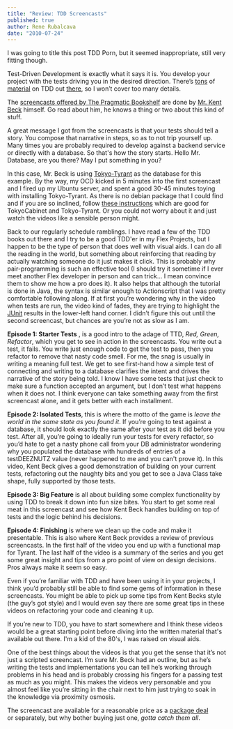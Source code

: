 ```yaml
---
title: "Review: TDD Screencasts"
published: true
author: Rene Rubalcava
date: "2010-07-24"
---
```


I was going to title this post TDD Porn, but it seemed inappropriate, still very fitting though.

Test-Driven Development is exactly what it says it is. You develop your project with the tests driving you in the desired direction. There’s [tons](http://www.amazon.com/Test-Driven-Development-Kent-Beck/dp/0321146530) of [material](http://www.amazon.com/Growing-Object-Oriented-Software-Guided-Tests/dp/0321503627) on TDD out [there](http://www.agiledata.org/essays/tdd.html), so I won’t cover too many details.

The [screencasts offered by The Pragmatic Bookshelf](http://www.pragprog.com/screencasts/v-kbtdd/test-driven-development) are done by [Mr. Kent Beck](http://www.threeriversinstitute.org/) himself. Go read about him, he knows a thing or two about this kind of stuff.

A great message I got from the screencasts is that your tests should tell a story. You compose that narrative in steps, so as to not trip yourself up. Many times you are probably required to develop against a backend service or directly with a database. So that's how the story starts. Hello Mr. Database, are you there? May I put something in you?

In this case, Mr. Beck is using [Tokyo-Tyrant](http://1978th.net/tokyotyrant/) as the database for this example. By the way, my OCD kicked in 5 minutes into the first screencast and I fired up my Ubuntu server, and spent a good 30-45 minutes toying with installing Tokyo-Tyrant. As there is no debian package that I could find and if you are so inclined, follow [these instructions](http://gissolved.blogspot.com/2009/07/installating-tokyo-cabinet-and-ruby-on.html) which are good for TokyoCabinet and Tokyo-Tyrant. Or you could not worry about it and just watch the videos like a sensible person might.

Back to our regularly schedule ramblings. I have read a few of the TDD books out there and I try to be a good TDD'er in my Flex Projects, but I happen to be the type of person that does well with visual aids. I can do all the reading in the world, but something about reinforcing that reading by actually watching someone do it just makes it click. This is probably why pair-programming is such an effective tool (I should try it sometime if I ever meet another Flex developer in person and can trick… I mean convince them to show me how a pro does it). It also helps that although the tutorial is done in Java, the syntax is similar enough to Actionscript that I was pretty comfortable following along. If at first you’re wondering why in the video when tests are run, the video kind of fades, they are trying to highlight the [JUnit](http://www.junit.org/) results in the lower-left hand corner. I didn’t figure this out until the second screencast, but chances are you’re not as slow as I am.

**Episode 1: Starter Tests** , is a good intro to the adage of TTD, _Red, Green, Refactor_, which you get to see in action in the screencasts. You write out a test, it fails. You write just enough code to get the test to pass, then you refactor to remove that nasty code smell. For me, the snag is usually in writing a meaning full test. We get to see first-hand how a simple test of connecting and writing to a database clarifies the intent and drives the narrative of the story being told. I know I have some tests that just check to make sure a function accepted an argument, but I don’t test what happens when it does not. I think everyone can take something away from the first screencast alone, and it gets better with each installment.

**Episode 2: Isolated Tests**, this is where the motto of the game is _leave the world in the same state as you found it_. If you’re going to test against a database, it should look exactly the same after your test as it did before you test. After all, you’re going to ideally run your tests for every refactor, so you’d hate to get a nasty phone call from your DB administrator wondering why you populated the database with hundreds of entries of a testDEEZNUTZ value (never happened to me and you can't prove it). In this video, Kent Beck gives a good demonstration of building on your current tests, refactoring out the naughty bits and you get to see a Java Class take shape, fully supported by those tests.

**Episode 3: Big Feature** is all about building some complex functionality by using TDD to break it down into fun size bites. You start to get some real meat in this screencast and see how Kent Beck handles building on top of tests and the logic behind his decisions.

**Episode 4: Finishing** is where we clean up the code and make it presentable. This is also where Kent Beck provides a review of previous screencasts. In the first half of the video you end up with a functional map for Tyrant. The last half of the video is a summary of the series and you get some great insight and tips from a pro point of view on design decisions. Pros always make it seem so easy.

Even if you’re familiar with TDD and have been using it in your projects, I think you’d probably still be able to find some gems of information in these screencasts. You might be able to pick up some tips from Kent Becks style (the guy’s got style) and I would even say there are some great tips in these videos on refactoring your code and cleaning it up.

If you’re new to TDD, you have to start somewhere and I think these videos would be a great starting point before diving into the written material that's available out there. I'm a kid of the 80's, I was raised on visual aids.

One of the best things about the videos is that you get the sense that it’s not just a scripted screencast. I’m sure Mr. Beck had an outline, but as he’s writing the tests and implementations you can tell he’s working through problems in his head and is probably crossing his fingers for a passing test as much as you might. This makes the videos very personable and you almost feel like you’re sitting in the chair next to him just trying to soak in the knowledge via proximity osmosis.

The screencast are available for a reasonable price as a [package deal](http://www.pragprog.com/screencasts/v-kbtdd/test-driven-development) or separately, but why bother buying just one, _gotta catch them all_.
